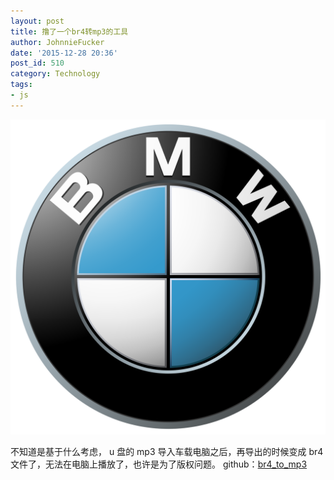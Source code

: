 ```yaml
---
layout: post
title: 撸了一个br4转mp3的工具
author: JohnnieFucker
date: '2015-12-28 20:36'
post_id: 510
category: Technology
tags:
- js
---
```

<img src="/images/279759ee3d6d55fbd77b93956d224f4a21a4ddc0.jpg"/>


不知道是基于什么考虑， u 盘的 mp3 导入车载电脑之后，再导出的时候变成 br4 文件了，无法在电脑上播放了，也许是为了版权问题。
github：[br4_to_mp3](https://github.com/JohnnieFucker/br4_to_mp3)




